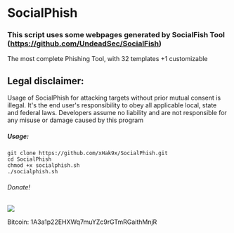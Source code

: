 # SocialPhish

### This script uses some webpages generated by SocialFish Tool (https://github.com/UndeadSec/SocialFish)

The most complete Phishing Tool, with 32 templates +1 customizable

## Legal disclaimer:
Usage of SocialPhish for attacking targets without prior mutual consent is illegal. It's the end user's responsibility to obey all applicable local, state and federal laws. Developers assume no liability and are not responsible for any misuse or damage caused by this program 

##### Usage:
```
git clone https://github.com/xHak9x/SocialPhish.git
cd SocialPhish
chmod +x socialphish.sh
./socialphish.sh
```

###### Donate! 
![](https://image.ibb.co/i4ES3U/bc.png)

Bitcoin: 1A3a1p22EHXWq7muYZc9rGTmRGaithMnjR
